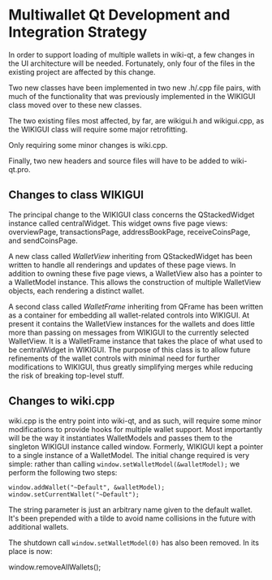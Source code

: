 Multiwallet Qt Development and Integration Strategy
===================================================

In order to support loading of multiple wallets in wiki-qt, a few changes in the UI architecture will be needed.
Fortunately, only four of the files in the existing project are affected by this change.

Two new classes have been implemented in two new .h/.cpp file pairs, with much of the functionality that was previously
implemented in the WIKIGUI class moved over to these new classes.

The two existing files most affected, by far, are wikigui.h and wikigui.cpp, as the WIKIGUI class will require
some major retrofitting.

Only requiring some minor changes is wiki.cpp.

Finally, two new headers and source files will have to be added to wiki-qt.pro.

Changes to class WIKIGUI
---------------------------
The principal change to the WIKIGUI class concerns the QStackedWidget instance called centralWidget.
This widget owns five page views: overviewPage, transactionsPage, addressBookPage, receiveCoinsPage, and sendCoinsPage.

A new class called *WalletView* inheriting from QStackedWidget has been written to handle all renderings and updates of
these page views. In addition to owning these five page views, a WalletView also has a pointer to a WalletModel instance.
This allows the construction of multiple WalletView objects, each rendering a distinct wallet.

A second class called *WalletFrame* inheriting from QFrame has been written as a container for embedding all wallet-related
controls into WIKIGUI. At present it contains the WalletView instances for the wallets and does little more than passing on messages
from WIKIGUI to the currently selected WalletView. It is a WalletFrame instance
that takes the place of what used to be centralWidget in WIKIGUI. The purpose of this class is to allow future
refinements of the wallet controls with minimal need for further modifications to WIKIGUI, thus greatly simplifying
merges while reducing the risk of breaking top-level stuff.

Changes to wiki.cpp
----------------------
wiki.cpp is the entry point into wiki-qt, and as such, will require some minor modifications to provide hooks for
multiple wallet support. Most importantly will be the way it instantiates WalletModels and passes them to the
singleton WIKIGUI instance called window. Formerly, WIKIGUI kept a pointer to a single instance of a WalletModel.
The initial change required is very simple: rather than calling `window.setWalletModel(&walletModel);` we perform the
following two steps:

	window.addWallet("~Default", &walletModel);
	window.setCurrentWallet("~Default");

The string parameter is just an arbitrary name given to the default wallet. It's been prepended with a tilde to avoid name collisions in the future with additional wallets.

The shutdown call `window.setWalletModel(0)` has also been removed. In its place is now:

window.removeAllWallets();
